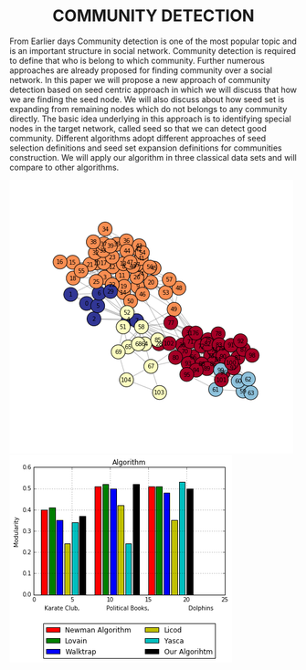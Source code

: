 # <center>COMMUNITY DETECTION</center>
<p>From Earlier days Community detection is one of the most popular topic and is an important structure in social network. Community detection is required to define that who is belong to which community. Further numerous approaches are already proposed for finding community over a social network. In this paper we will propose a new approach of community detection based on seed centric approach in which we will discuss that how we are finding the seed node. We will also discuss about how seed set is expanding from remaining nodes which do not belongs to any community directly. The basic idea underlying in this approach is to identifying special nodes in the target network, called seed so that we can detect good community. Different algorithms adopt different approaches of seed selection definitions and seed set expansion definitions for communities construction. We will apply our algorithm in three classical data sets and will compare to other algorithms.<p>
  
  ![alt text](https://github.com/bheemnitd/Community-Detection-based-on-seed-node/blob/master/download.png) 
  ![alt text](https://github.com/bheemnitd/Community-Detection-based-on-seed-node/blob/master/download%202.png)
